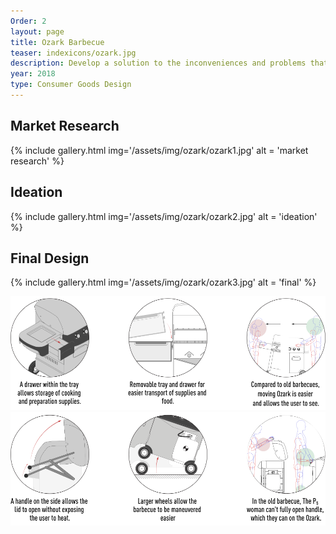 ```yaml
---
Order: 2
layout: page
title: Ozark Barbecue
teaser: indexicons/ozark.jpg
description: Develop a solution to the inconveniences and problems that cause users to avoid utilizing their barbecue
year: 2018
type: Consumer Goods Design
---
```

## Market Research
{% include gallery.html img='/assets/img/ozark/ozark1.jpg' alt = 'market research' %}
## Ideation
{% include gallery.html img='/assets/img/ozark/ozark2.jpg' alt = 'ideation' %}
## Final Design
{% include gallery.html img='/assets/img/ozark/ozark3.jpg' alt = 'final' %}

<div class="col-xs-12 col-md-6">
    <img src="/assets/img/ozark/bbq1.svg" alt="Benefits1">
</div>

<div class="col-xs-12 col-md-6">
    <img src="/assets/img/ozark/bbq2.svg" alt="Benefits2">
</div>